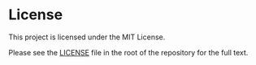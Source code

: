 # License

This project is licensed under the MIT License.

Please see the [LICENSE](https://github.com/supersheepbear/SimpleTimerBank/blob/main/LICENSE) file in the root of the repository for the full text.
